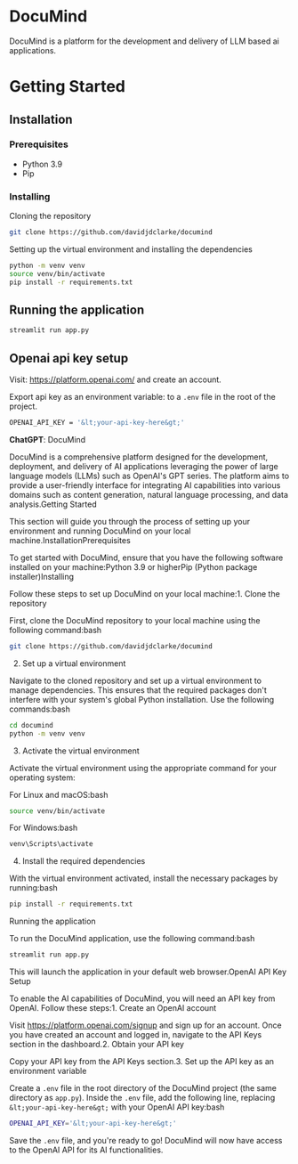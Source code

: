# DocuMind
DocuMind is a platform for the development and delivery of LLM based ai applications. 

# Getting Started
## Installation
### Prerequisites
- Python 3.9
- Pip

### Installing
Cloning the repository
```bash
git clone https://github.com/davidjdclarke/documind
```

Setting up the virtual environment and installing the dependencies
```bash
python -m venv venv
source venv/bin/activate
pip install -r requirements.txt
```

## Running the application
```bash
streamlit run app.py
```

## Openai api key setup
Visit: https://platform.openai.com/ and create an account.

Export api key as an environment variable: to a `.env` file in the root of the project.
```bash .env
OPENAI_API_KEY = '&lt;your-api-key-here&gt;'
```

**ChatGPT**: DocuMind

DocuMind is a comprehensive platform designed for the development, deployment, and delivery of AI applications leveraging the power of large language models (LLMs) such as OpenAI's GPT series. The platform aims to provide a user-friendly interface for integrating AI capabilities into various domains such as content generation, natural language processing, and data analysis.Getting Started

This section will guide you through the process of setting up your environment and running DocuMind on your local machine.InstallationPrerequisites

To get started with DocuMind, ensure that you have the following software installed on your machine:Python 3.9 or higherPip (Python package installer)Installing

Follow these steps to set up DocuMind on your local machine:1. Clone the repository

First, clone the DocuMind repository to your local machine using the following command:bash
```bash
git clone https://github.com/davidjdclarke/documind
```
2. Set up a virtual environment

Navigate to the cloned repository and set up a virtual environment to manage dependencies. This ensures that the required packages don't interfere with your system's global Python installation. Use the following commands:bash
```bash
cd documind
python -m venv venv
```
3. Activate the virtual environment

Activate the virtual environment using the appropriate command for your operating system:

For Linux and macOS:bash
```bash
source venv/bin/activate
```

For Windows:bash
```bash
venv\Scripts\activate
```
4. Install the required dependencies

With the virtual environment activated, install the necessary packages by running:bash
```bash
pip install -r requirements.txt
```
Running the application

To run the DocuMind application, use the following command:bash
```bash
streamlit run app.py
```

This will launch the application in your default web browser.OpenAI API Key Setup

To enable the AI capabilities of DocuMind, you will need an API key from OpenAI. Follow these steps:1. Create an OpenAI account

Visit https://platform.openai.com/signup and sign up for an account. Once you have created an account and logged in, navigate to the API Keys section in the dashboard.2. Obtain your API key

Copy your API key from the API Keys section.3. Set up the API key as an environment variable

Create a ```.env``` file in the root directory of the DocuMind project (the same directory as ```app.py```). Inside the ```.env``` file, add the following line, replacing ```&lt;your-api-key-here&gt;``` with your OpenAI API key:bash

```bash
OPENAI_API_KEY='&lt;your-api-key-here&gt;'
```

Save the ```.env``` file, and you're ready to go! DocuMind will now have access to the OpenAI API for its AI functionalities.
